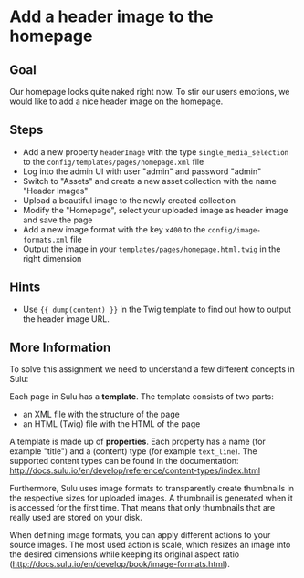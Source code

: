 Add a header image to the homepage
==================================

Goal
----

Our homepage looks quite naked right now. To stir our users emotions, we would like to add a nice header image on 
the homepage.

Steps
-----

* Add a new property `headerImage` with the type `single_media_selection` to the
 `config/templates/pages/homepage.xml` file
* Log into the admin UI with user "admin" and password "admin"
* Switch to "Assets" and create a new asset collection with the name "Header Images"
* Upload a beautiful image to the newly created collection
* Modify the "Homepage", select your uploaded image as header image and save the page
* Add a new image format with the key `x400` to the `config/image-formats.xml` file
* Output the image in your `templates/pages/homepage.html.twig` in the right dimension

Hints
-----

* Use `{{ dump(content) }}` in the Twig template to find out how to output the header image URL.

More Information
----------------

To solve this assignment we need to understand a few different concepts in Sulu:

Each page in Sulu has a **template**. The template consists of two parts:

* an XML file with the structure of the page
* an HTML (Twig) file with the HTML of the page

A template is made up of **properties**. Each property has a name (for example "title") and a (content) type (for 
example `text_line`). The supported content types can be found in the documentation: 
http://docs.sulu.io/en/develop/reference/content-types/index.html

Furthermore, Sulu uses image formats to transparently create thumbnails in the respective sizes for uploaded images. 
A thumbnail is generated when it is accessed for the first time. That means that only thumbnails that are really used 
are stored on your disk.

When defining image formats, you can apply different actions to your source images. The most used action is scale, 
which resizes an image into the desired dimensions while keeping its original aspect ratio 
(http://docs.sulu.io/en/develop/book/image-formats.html).
